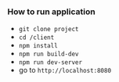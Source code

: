 ### How to run application

- `git clone project`
- `cd /client`
- `npm install`
- `npm run build-dev`
- `npm run dev-server`
- go to `http://localhost:8080`
